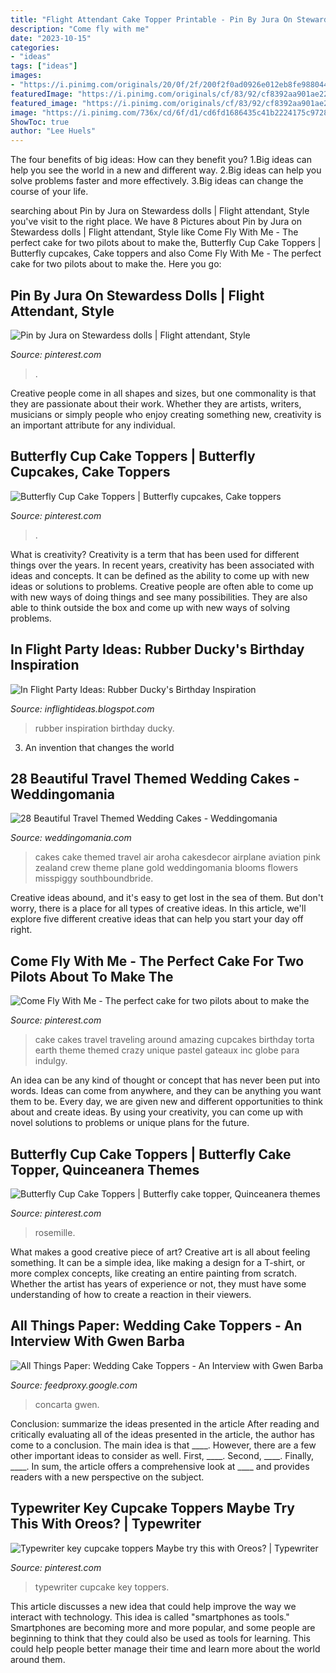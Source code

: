 ```yaml
---
title: "Flight Attendant Cake Topper Printable - Pin By Jura On Stewardess Dolls"
description: "Come fly with me"
date: "2023-10-15"
categories:
- "ideas"
tags: ["ideas"]
images:
- "https://i.pinimg.com/originals/20/0f/2f/200f2f0ad0926e012eb8fe988044c041.jpg"
featuredImage: "https://i.pinimg.com/originals/cf/83/92/cf8392aa901ae22ce0a8cb98ff56d46a.jpg"
featured_image: "https://i.pinimg.com/originals/cf/83/92/cf8392aa901ae22ce0a8cb98ff56d46a.jpg"
image: "https://i.pinimg.com/736x/cd/6f/d1/cd6fd1686435c41b2224175c97284412.jpg"
ShowToc: true
author: "Lee Huels"
---
```



The four benefits of big ideas: How can they benefit you?
1.Big ideas can help you see the world in a new and different way.
2.Big ideas can help you solve problems faster and more effectively.
3.Big ideas can change the course of your life.

	

		
searching about Pin by Jura on Stewardess dolls | Flight attendant, Style you've visit to the right place. We have 8 Pictures about Pin by Jura on Stewardess dolls | Flight attendant, Style like Come Fly With Me - The perfect cake for two pilots about to make the, Butterfly Cup Cake Toppers | Butterfly cupcakes, Cake toppers and also Come Fly With Me - The perfect cake for two pilots about to make the. Here you go:
		
    
## Pin By Jura On Stewardess Dolls | Flight Attendant, Style

<img loading=lazy src="https://i.pinimg.com/originals/20/0f/2f/200f2f0ad0926e012eb8fe988044c041.jpg" onerror="this.onerror=null;this.src='https://tse2.mm.bing.net/th?id=OIP.RJ0-qKlMHq0Y2eOSBPLY8AHaJ4&amp;pid=15.1';" alt="Pin by Jura on Stewardess dolls | Flight attendant, Style">

_Source: pinterest.com_

>. 

	

Creative people come in all shapes and sizes, but one commonality is that they are passionate about their work. Whether they are artists, writers, musicians or simply people who enjoy creating something new, creativity is an important attribute for any individual.

    
## Butterfly Cup Cake Toppers | Butterfly Cupcakes, Cake Toppers

<img loading=lazy src="https://i.pinimg.com/originals/cf/83/92/cf8392aa901ae22ce0a8cb98ff56d46a.jpg" onerror="this.onerror=null;this.src='https://tse2.mm.bing.net/th?id=OIP.rjfMawzICKNZ-R80uJjJrgHaHa&amp;pid=15.1';" alt="Butterfly Cup Cake Toppers | Butterfly cupcakes, Cake toppers">

_Source: pinterest.com_

>. 

	

What is creativity?
Creativity is a term that has been used for different things over the years. In recent years, creativity has been associated with ideas and concepts. It can be defined as the ability to come up with new ideas or solutions to problems. Creative people are often able to come up with new ways of doing things and see many possibilities. They are also able to think outside the box and come up with new ways of solving problems.

    
## In Flight Party Ideas: Rubber Ducky&#039;s Birthday Inspiration

<img loading=lazy src="http://1.bp.blogspot.com/_Zn_4P4nNdyk/TS4imwEM7zI/AAAAAAAAAQE/M5_84mE64PU/s1600/il_570xN.155092421.jpg" onerror="this.onerror=null;this.src='https://tse1.mm.bing.net/th?id=OIP.moYV0s2KMJxC-YWPT3LIVQHaFj&amp;pid=15.1';" alt="In Flight Party Ideas: Rubber Ducky&#039;s Birthday Inspiration">

_Source: inflightideas.blogspot.com_

>rubber inspiration birthday ducky. 

	

3. An invention that changes the world 

    
## 28 Beautiful Travel Themed Wedding Cakes - Weddingomania

<img loading=lazy src="http://i.weddingomania.com/2015/12/28-beautiful-travel-themed-wedding-cakes-20.jpg" onerror="this.onerror=null;this.src='https://tse4.mm.bing.net/th?id=OIP.oBQbLhcZef0M7vSOy3NeLgHaJL&amp;pid=15.1';" alt="28 Beautiful Travel Themed Wedding Cakes - Weddingomania">

_Source: weddingomania.com_

>cakes cake themed travel air aroha cakesdecor airplane aviation pink zealand crew theme plane gold weddingomania blooms flowers misspiggy southboundbride. 

	

Creative ideas abound, and it's easy to get lost in the sea of them. But don't worry, there is a place for all types of creative ideas. In this article, we'll explore five different creative ideas that can help you start your day off right.

    
## Come Fly With Me - The Perfect Cake For Two Pilots About To Make The

<img loading=lazy src="https://i.pinimg.com/originals/65/33/30/6533305d0aac653e241a82f9737b183f.jpg" onerror="this.onerror=null;this.src='https://tse4.mm.bing.net/th?id=OIP.9tvoFmvwhTa-mv33bouokwAAAA&amp;pid=15.1';" alt="Come Fly With Me - The perfect cake for two pilots about to make the">

_Source: pinterest.com_

>cake cakes travel traveling around amazing cupcakes birthday torta earth theme themed crazy unique pastel gateaux inc globe para indulgy. 

	

An idea can be any kind of thought or concept that has never been put into words. Ideas can come from anywhere, and they can be anything you want them to be. Every day, we are given new and different opportunities to think about and create ideas. By using your creativity, you can come up with novel solutions to problems or unique plans for the future.

    
## Butterfly Cup Cake Toppers | Butterfly Cake Topper, Quinceanera Themes

<img loading=lazy src="https://i.pinimg.com/736x/cd/6f/d1/cd6fd1686435c41b2224175c97284412.jpg" onerror="this.onerror=null;this.src='https://tse3.mm.bing.net/th?id=OIP.pGX4eHieomAcr9VU_-RZoAHaHa&amp;pid=15.1';" alt="Butterfly Cup Cake Toppers | Butterfly cake topper, Quinceanera themes">

_Source: pinterest.com_

>rosemille. 

	

What makes a good creative piece of art?
Creative art is all about feeling something. It can be a simple idea, like making a design for a T-shirt, or more complex concepts, like creating an entire painting from scratch. Whether the artist has years of experience or not, they must have some understanding of how to create a reaction in their viewers.

    
## All Things Paper: Wedding Cake Toppers - An Interview With Gwen Barba

<img loading=lazy src="http://4.bp.blogspot.com/-TR7ju6xEOAg/UaTbPGje45I/AAAAAAAAH-0/kkuvqHaCmWE/s1600/concarta-family-topper.jpg" onerror="this.onerror=null;this.src='https://tse2.mm.bing.net/th?id=OIP.OJZtzAc8Aj4ilPg5rTrZTwHaJy&amp;pid=15.1';" alt="All Things Paper: Wedding Cake Toppers - An Interview with Gwen Barba">

_Source: feedproxy.google.com_

>concarta gwen. 

	

Conclusion: summarize the ideas presented in the article
After reading and critically evaluating all of the ideas presented in the article, the author has come to a conclusion. The main idea is that ____. However, there are a few other important ideas to consider as well. First, ____. Second, ____. Finally, ____. In sum, the article offers a comprehensive look at ____ and provides readers with a new perspective on the subject.

    
## Typewriter Key Cupcake Toppers Maybe Try This With Oreos? | Typewriter

<img loading=lazy src="https://i.pinimg.com/originals/5c/18/b8/5c18b806e9cb7b37c7c74cd8ba67271d.jpg" onerror="this.onerror=null;this.src='https://tse1.mm.bing.net/th?id=OIP.nEqKQTB8TXedmINoxcQrdwHaHa&amp;pid=15.1';" alt="Typewriter key cupcake toppers Maybe try this with Oreos? | Typewriter">

_Source: pinterest.com_

>typewriter cupcake key toppers. 

	

This article discusses a new idea that could help improve the way we interact with technology. This idea is called "smartphones as tools." Smartphones are becoming more and more popular, and some people are beginning to think that they could also be used as tools for learning. This could help people better manage their time and learn more about the world around them.

